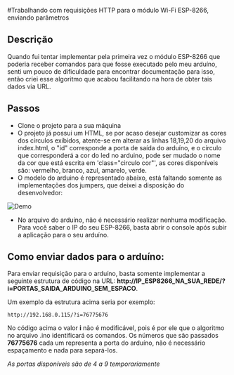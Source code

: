 #Trabalhando com requisições HTTP para o módulo Wi-Fi ESP-8266, enviando parâmetros 


## Descrição

Quando fui tentar implementar pela primeira vez o módulo ESP-8266 que poderia receber comandos para que fosse executado pelo meu arduíno, senti um pouco de dificuldade para encontrar documentação para isso, então criei esse algoritmo que acabou facilitando na hora de obter tais dados via URL.

## Passos

* Clone o projeto para a sua máquina
* O projeto já possui um HTML, se por acaso desejar customizar as cores dos círculos exibidos, atente-se em alterar as linhas 18,19,20 do arquivo index.html, o "id" corresponde a porta de saída do arduíno, e o círculo que corresponderá a cor do led no arduino, pode ser mudado o nome da cor que está escrita em 'class="circulo cor"', as cores disponíveis são: vermelho, branco, azul, amarelo, verde.
* O modelo do arduino é representado abaixo, está faltando somente as implementações dos jumpers, que deixei a disposição do desenvolvedor:

![Demo](https://raw.githubusercontent.com/alissonzampietro/webserver_esp8266_arduino/master/arduino.jpg)

* No arquivo do arduíno, não é necessário realizar nenhuma modificação. Para você saber o IP do seu ESP-8266, basta abrir o console após subir a aplicação para o seu arduíno.


## Como enviar dados para o arduíno:

Para enviar requisição para o arduíno, basta somente implementar a seguinte estrutura de código na URL: **http://IP_ESP8266_NA_SUA_REDE/?i=PORTAS_SAIDA_ARDUINO_SEM_ESPACO**.

Um exemplo da estrutura acima seria por exemplo:

`http://192.168.0.115/?i=76775676`

No código acima o valor **i** não é modificável, pois é por ele que o algoritmo no arquivo .ino identificará os comandos. Os números que são passados **76775676** cada um representa a porta do arduíno, não é necessário espaçamento e nada para separá-los.

*As portas disponíveis são de 4 a 9 temporariamente*